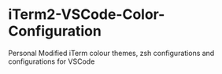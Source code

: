 # iTerm2-VSCode-Color-Configuration
Personal Modified iTerm colour themes, zsh configurations and configurations for VSCode
